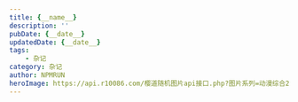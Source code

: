 ```yaml
---
title: {__name__}
description: ''
pubDate: {__date__}
updatedDate: {__date__}
tags:
    - 杂记
category: 杂记
author: NPMRUN
heroImage: https://api.r10086.com/樱道随机图片api接口.php?图片系列=动漫综合2
---
```

